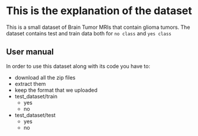 # This is the explanation of the dataset

This is a small dataset of Brain Tumor MRIs that contain glioma tumors.
The dataset contains test and train data both for `no class` and `yes class`


## User manual

In order to use this dataset along with its code you have to:
* download all the zip files
* extract them
* keep the format that we uploaded
 * test_dataset/train
     * yes
     * no
 * test_dataset/test
     * yes
     * no


